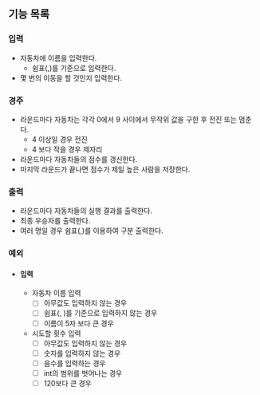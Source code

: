 ## 기능 목록

### 입력
- 자동차에 이름을 입력한다.
  - 쉼표(,)를 기준으로 입력한다. 
- 몇 번의 이동을 할 것인지 입력한다.

### 경주
- 라운드마다 자동차는 각각 0에서 9 사이에서 무작위 값을 구한 후 전진 또는 멈춘다.
  - 4 이상일 경우 전진
  - 4 보다 작을 경우 제자리
- 라운드마다 자동차들의 점수를 갱신한다.
- 마지막 라운드가 끝나면 점수가 제일 높은 사람을 저장한다.

### 출력
- 라운드마다 자동차들의 실행 결과를 출력한다.
- 최종 우승자를 출력한다.
- 여러 명일 경우 쉼표(,)를 이용하여 구분 출력한다.

### 예외
- #### 입력
  - 자동차 이름 입력 
    - [ ] 아무값도 입력하지 않는 경우
    - [ ] 쉼표(, )를 기준으로 입력하지 않는 경우
    - [ ] 이름이 5자 보다 큰 경우 
  - 시도할 횟수 입력
    - [ ] 아무값도 입력하지 않는 경우
    - [ ] 숫자를 입력하지 않는 경우
    - [ ] 음수를 입력하는 경우
    - [ ] int의 범위를 벗어나는 경우
    - [ ] 120보다 큰 경우
